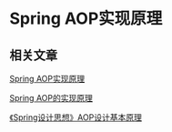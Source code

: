 # Spring AOP实现原理

## 相关文章

[Spring AOP实现原理](https://juejin.im/post/5af3bd6f518825673954bf22#heading-4)

[Spring AOP的实现原理](http://www.importnew.com/24305.html)

[《Spring设计思想》AOP设计基本原理](https://blog.csdn.net/luanlouis/article/details/51095702)